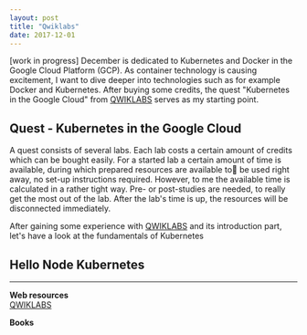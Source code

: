 ```yaml
---
layout: post
title: "Qwiklabs"
date: 2017-12-01
---
```


[work in progress] December is dedicated to Kubernetes and Docker in the Google Cloud Platform (GCP). As container technology is causing excitement, I want to dive deeper into technologies such as for example Docker and Kubernetes. After buying some credits, the quest "Kubernetes in the Google Cloud" from [QWIKLABS](https://run.qwiklab.com/dashboard) serves as my starting point.      

## Quest - Kubernetes in the Google Cloud
A quest consists of several labs. Each lab costs a certain amount of credits which can be bought easily. For a started lab a certain amount of time is available, during which prepared resources are available to be used right away, no set-up instructions required. However, to me the available time is calculated in a rather tight way. Pre- or post-studies are needed, to really get the most out of the lab. After the lab's time is up, the resources will be disconnected immediately. 

After gaining some experience with [QWIKLABS](https://run.qwiklab.com/dashboard) and its introduction part, let's have a look at the fundamentals of Kubernetes

Hello Node Kubernetes
----------------------
   


------------------------------------------------------------------------------------------------------------------
**Web resources**   
[QWIKLABS](https://run.qwiklab.com/dashboard)

**Books**  